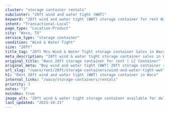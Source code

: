 ```yaml
---
cluster: "storage container rentals"
subcluster: "20ft wind and water tight (WWT)"
keyword: "20ft wind and water tight (WWT) storage container for rent Waco, TX"
intent: "Transactional-Local"
page_type: "Location-Product"
city: "Waco, TX"
service_type: "storage container"
condition: "Wind & Water Tight"
size: "20ft"
title_tag: "20ft Mcu Wind & Water Tight storage container Sales in Waco | LC Container"
meta_description: "20ft wind & water tight storage container sales in Waco. Fast delivery, competitive pricing. Serving storage containers area. Quote ID: HD7. Call (214) 524-4168 for your free quote today."
original_title: "Waco 20ft storage container for rent | LC Container"
original_meta: "Buy wind and water tight (WWT) 20ft storage container rent with local delivery in Waco, TX. LC Container — local Since 2003. Request a fast quote today."
url_slug: "/waco/rent/20ft/storage-containers/wind-and-water-tight-wwt"
h1: "Rent 20ft wind and water tight (WWT) storage container in Waco"
internal_links: "/waco/storage-containers/rentals"
priority: 3
notes: "3"
noindex: true
image_alt: "20ft wind & water tight storage container available for delivery in Waco"
last_updated: "2025-10-21"
---
```


<!-- TODO: Add unique city/inventory copy, images, and internal links here. -->
